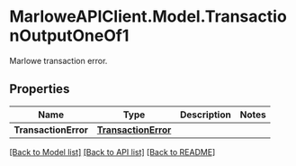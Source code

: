 # MarloweAPIClient.Model.TransactionOutputOneOf1
Marlowe transaction error.

## Properties

Name | Type | Description | Notes
------------ | ------------- | ------------- | -------------
**TransactionError** | [**TransactionError**](TransactionError.md) |  | 

[[Back to Model list]](../README.md#documentation-for-models) [[Back to API list]](../README.md#documentation-for-api-endpoints) [[Back to README]](../README.md)


